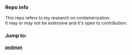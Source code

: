 ### Repo info

This repo refers to my research on containerization.  
It may or may not be extensive and it's open to contribution.

### Jump to:

#### [podman](podman.md)